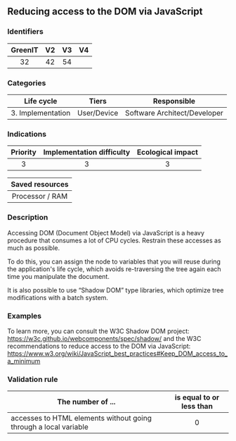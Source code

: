## Reducing access to the DOM via JavaScript

### Identifiers

| GreenIT |  V2  |  V3  |  V4  |
|:-------:|:----:|:----:|:----:|
|   32   | 42  | 54  |      |

### Categories

| Life cycle |  Tiers  |  Responsible  |
|:---------:|:----:|:----:|
| 3. Implementation | User/Device | Software Architect/Developer |

### Indications

| Priority |      Implementation difficulty       |  Ecological impact    |
|:-------------------:|:-------------------------:|:---------------------:|
| 3 | 3 | 3 |

|Saved resources                                    |
|:----------------------------------------------------------:|
|  Processor / RAM |

### Description

Accessing DOM (Document Object Model) via JavaScript is a heavy procedure that consumes a lot of CPU cycles. Restrain these accesses as much as possible.

To do this, you can assign the node to variables that you will reuse during the application's life cycle, which avoids re-traversing the tree again each time you manipulate the document.

It is also possible to use “Shadow DOM” type libraries, which optimize tree modifications with a batch system.

### Examples

To learn more, you can consult the W3C Shadow DOM project:
https://w3c.github.io/webcomponents/spec/shadow/
and the W3C recommendations to reduce access to the DOM via JavaScript:
https://www.w3.org/wiki/JavaScript_best_practices#Keep_DOM_access_to_a_minimum


### Validation rule

| The number of ...     | is equal to or less than   |  
|-------------------|:-------------------------:|
|  accesses to HTML elements without going through a local variable | 0  |

